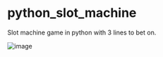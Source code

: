 # python_slot_machine
Slot machine game in python with 3 lines to bet on.


![image](https://github.com/1284574/python_slot_machine/assets/63762732/4230bff5-ca80-4694-a6e3-08cf23fd1cac)
